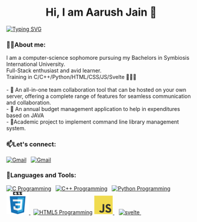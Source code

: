 <h1 align='center'>Hi, I am Aarush Jain 👋</h1>

<a href="https://github.com/AarushJ19"><img src="https://readme-typing-svg.demolab.com?font=Caveat&size=40&pause=500&color=2EA1D3&center=true&width=935&height=55&lines=Engineering+Student;Full+Stack+Developer;Security+Inclined;Curious%2C+Progress+Oriented%2C+Analytical" alt="Typing SVG" /></a></br>
### 👨‍💻About me:
I am a computer-science sophomore pursuing my Bachelors in Symbiosis International University. </br>Full-Stack enthusiast and avid learner. </br>Training in C/C++/Python/HTML/CSS/JS/Svelte 👨🏽‍💻</br>
</br>- 🔭 An all-in-one team collaboration tool that can be hosted on your own server, offering a complete range of features for seamless communication and collaboration.
</br>- 🔭 An annual budget management application to help in expenditures based on JAVA
</br>- 🔭Academic project to implement command line library management system.  

### 📫Let's connect:
<a href="mailto:aarushjain135@gmail.com" target='_blank'><img src="https://cdn.iconscout.com/icon/free/png-256/gmail-2981844-2476484.png" alt="Gmail" style="width:45px;height:45px;"></a>&nbsp;&nbsp;
<a href="https://www.linkedin.com/in/aarush-jain-988382141/" target='_blank'><img src="https://cdn.iconscout.com/icon/free/png-256/linkedin-162-498418.png" alt="Gmail" style="width:45px;height:45px;"></a>

### 📖Languages and Tools:
<a href="https://www.cprogramming.com" target="_blank"><img src="https://cdn.iconscout.com/icon/free/png-256/c-57-1175191.png" alt="C Programming" style="width:50px;height:50px;"></a>&nbsp;&nbsp;
<a href="https://www.cplusplus.org" target="_blank"><img src="https://cdn.iconscout.com/icon/free/png-256/cplusplus-1-1175244.png" alt="C++ Programming" style="width:50px;height:50px;"></a>&nbsp;&nbsp;
<a href="https://www.python.org" target="_blank"><img src="https://cdn.iconscout.com/icon/free/png-256/python-2-226051.png" alt="Python Programming" style="width:50px;height:50px;"></a>&nbsp;&nbsp;
<a href="https://www.w3schools.com/css/" target="_blank" rel="noreferrer"> <img src="https://raw.githubusercontent.com/devicons/devicon/master/icons/css3/css3-original-wordmark.svg" alt="css3" width="60" height="60"/> </a>&nbsp;
<a href="https://html.spec.whatwg.org" target="_blank"><img src="https://cdn.iconscout.com/icon/free/png-256/html-5-1-1175208.png" alt="HTML5 Programming" style="width:50px;height:50px;"></a>
<a href="https://developer.mozilla.org/en-US/docs/Web/JavaScript" target="_blank" rel="noreferrer"> <img src="https://raw.githubusercontent.com/devicons/devicon/master/icons/javascript/javascript-original.svg" alt="javascript" width="50" height="50"/> </a>&nbsp;&nbsp;
<a href="https://svelte.dev" target="_blank" rel="noreferrer"> <img src="https://upload.wikimedia.org/wikipedia/commons/1/1b/Svelte_Logo.svg" alt="svelte" width="50" height="50"/> </a>&nbsp;&nbsp;

<!--
<a href="https://github.com/AarushJ19">
  <img align="center" src="https://github-readme-stats.vercel.app/api?username=AarushJ19&theme=github_dark&count_private=false&show_icons=true&hide_rank=true&custom_title=📈Aarush's&nbsp;GitHub&nbsp;Stats&include_all_commits=true" />
</a> 
-->
